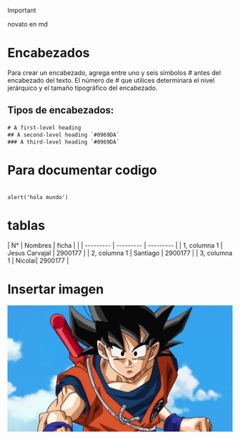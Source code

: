 > [!IMPORTANT]
> novato en md 

# Encabezados
Para crear un encabezado, agrega entre uno y seis símbolos *#* antes del encabezado del texto. El número de *#* que utilices determinará el nivel jerárquico y el tamaño tipográfico del encabezado.

## Tipos de encabezados: 
```
# A first-level heading 
## A second-level heading `#0969DA`
### A third-level heading `#0969DA`
```

# Para documentar codigo
```

alert('hola mundo')

```

# tablas

| N° | Nombres | ficha |  |
| --------- | --------- | --------- |
| 1, columna 1 | Jesus Carvajal | 2900177 |
| 2, columna 1 | Santiago | 2900177 |
| 3, columna 1 | Nicolai| 2900177 |

# Insertar imagen 
![Ver imagen](../../../git/dia-de-goku.jpg)



